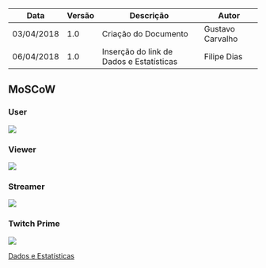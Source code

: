 |Data|Versão|Descrição|Autor|
|----|------|---------|-----|
|03/04/2018|1.0|Criação do Documento|Gustavo Carvalho|
|06/04/2018|1.0|Inserção do link de Dados e Estatísticas|Filipe Dias|

## MoSCoW
### User
![](https://raw.githubusercontent.com/gabrielziegler3/Requisitos-2018-1/master/imagens/Imagens_MoSCoW/moscow_user.png)
### Viewer
![](https://raw.githubusercontent.com/gabrielziegler3/Requisitos-2018-1/master/imagens/Imagens_MoSCoW/moscow_viewer.png)
### Streamer
![](https://raw.githubusercontent.com/gabrielziegler3/Requisitos-2018-1/master/imagens/Imagens_MoSCoW/moscow_streamer.png)
### Twitch Prime
![](https://raw.githubusercontent.com/gabrielziegler3/Requisitos-2018-1/master/imagens/Imagens_MoSCoW/moscow_twitch_prime.png)

[Dados e Estatísticas](https://github.com/gabrielziegler3/Requisitos-2018-1/wiki/Dados-e-Estat%C3%ADsticas)